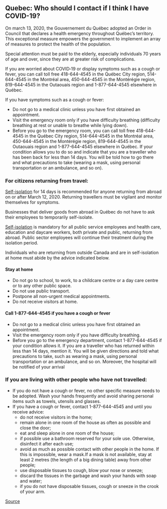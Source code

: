 ## Quebec: Who should I contact if I think I have COVID-19?

On march 13, 2020, the Gouvernement du Québec adopted an Order in Council that declares a health emergency throughout Québec’s territory. This exceptional measure empowers the government to implement an array of measures to protect the health of the population.

Special attention must be paid to the elderly, especially individuals 70 years of age and over, since they are at greater risk of complications.

If you are worried about COVID‑19 or display symptoms such as a cough or fever, you can call toll free 418-644-4545 in the Québec City region, 514-644-4545 in the Montréal area, 450-644-4545 in the Montérégie region, 819-644-4545 in the Outaouais region and 1-877-644-4545 elsewhere in Québec.

If you have symptoms such as a cough or fever:

- Do not go to a medical clinic unless you have first obtained an appointment.
- Visit the emergency room only if you have difficulty breathing (difficulty breathing at rest or unable to breathe while lying down).
- Before you go to the emergency room, you can call toll free 418-644-4545 in the Québec City region, 514-644-4545 in the Montréal area, 450-644-4545 in the Montérégie region, 819-644-4545 in the Outaouais region and 1-877-644-4545 elsewhere in Québec. If your condition allows you to do so and indicate that you are a traveller who has been back for less than 14 days. You will be told how to go there and what precautions to take (wearing a mask, using personal transportation or an ambulance, and so on).

### For citizens returning from travel:

[Self-isolation](https://www.canada.ca/en/public-health/services/diseases/2019-novel-coronavirus-infection/health-professionals/interim-guidance-cases-contacts.html#si) for 14 days is recommended for anyone returning from abroad on or after March 12, 2020. Returning travellers must be vigilant and monitor themselves for symptoms.

Businesses that deliver goods from abroad in Québec do not have to ask their employees to temporarily self-isolate.

[Self-isolation](https://www.canada.ca/en/public-health/services/diseases/2019-novel-coronavirus-infection/health-professionals/interim-guidance-cases-contacts.html#si) is mandatory for all public service employees and health care, education and daycare workers, both private and public, returning from abroad. Public sector employees will continue their treatment during the isolation period.

Individuals who are returning from outside Canada and are in self-isolation at home must abide by the advice indicated below.

#### Stay at home

- Do not go to school, to work, to a childcare centre or a day care centre or to any other public space.
- Do not use public transport.
- Postpone all non-urgent medical appointments.
- Do not receive visitors at home.

#### Call 1-877-644-4545 if you have a cough or fever

- Do not go to a medical clinic unless you have first obtained an appointment.
- Visit the emergency room only if you have difficulty breathing.
- Before you go to the emergency department, contact 1-877-644-4545 if your condition allows it. If you are a traveller who has returned within less than 14 days, mention it. You will be given directions and told what precautions to take, such as wearing a mask, using personal transportation or an ambulance, and so on. Moreover, the hospital will be notified of your arrival

### If you are living with other people who have not travelled:

- If you do not have a cough or fever, no other specific measure needs to be adopted. Wash your hands frequently and avoid sharing personal items such as towels, utensils and glasses.
- If you have a cough or fever, contact 1-877-644-4545 and until you receive advice:
  - do not receive visitors in the home;
  - remain alone in one room of the house as often as possible and close the door;
  - eat and sleep alone in one room of the house;
  - if possible use a bathroom reserved for your sole use. Otherwise, disinfect it after each use;
  - avoid as much as possible contact with other people in the home. If this is impossible, wear a mask.If a mask is not available, stay at least 2 metres (the length of a big dining table) away from other people;
  - use disposable tissues to cough, blow your nose or sneeze;
  - discard the tissues in the garbage and wash your hands with soap and water;
  - if you do not have disposable tissues, cough or sneeze in the crook of your arm.

[Source](https://www.quebec.ca/en/health/health-issues/a-z/2019-coronavirus/)
